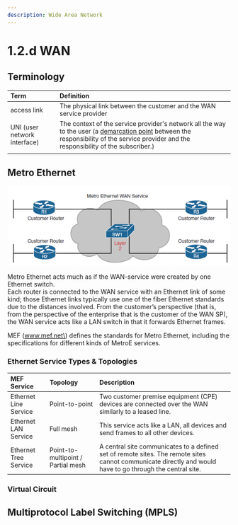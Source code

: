 ```yaml
---
description: Wide Area Network
---
```


# 1.2.d WAN

## Terminology

| Term | Definition |
| :--- | :--- |
| access link | The physical link between the customer and the WAN service provider |
| UNI \(user network interface\) | The context of the service provider's network all the way to the user  \(a [demarcation point](https://en.wikipedia.org/wiki/Demarcation_point) between the responsibility of the service provider and the responsibility of the subscriber.\) |
|  |  |

## Metro Ethernet

![](../../.gitbook/assets/image%20%2819%29.png)

Metro Ethernet acts much as if the WAN-service were created by one Ethernet switch.  
Each router is connected to the WAN service with an Ethernet link of some kind; those Ethernet links typically use one of the fiber Ethernet standards due to the distances involved. From the customer’s perspective \(that is, from the perspective of the enterprise that is the customer of the WAN SP\), the WAN service acts like a LAN switch in that it forwards Ethernet frames.

MEF \(www.mef.net\) defines the standards for Metro Ethernet, including the specifications for different kinds of MetroE services.

### Ethernet Service Types & Topologies

| MEF Service | Topology | Description |
| :--- | :--- | :--- |
| Ethernet Line Service | Point-to-point | Two customer premise equipment \(CPE\) devices are connected over the WAN similarly to a leased line. |
| Ethernet LAN Service | Full mesh | This service acts like a LAN, all devices and send frames to all other devices. |
| Ethernet Tree Service | Point-to-multipoint / Partial mesh | A central site communicates to a defined set of remote sites. The remote sites cannot communicate directly and would have to go through the central site. |

### Virtual Circuit





## Multiprotocol Label Switching \(MPLS\)



